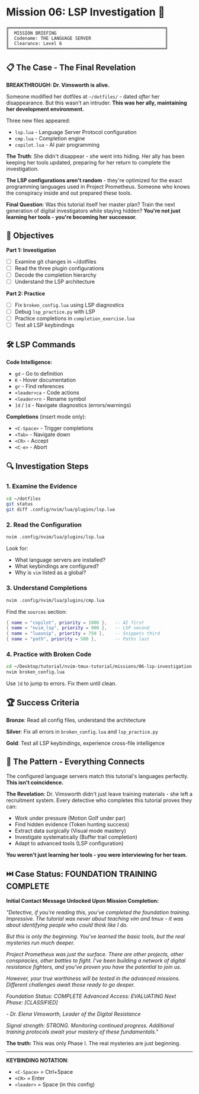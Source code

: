 # Mission 06: LSP Investigation 🔬

```
╔═══════════════════════════════════════════════════════════╗
║  MISSION BRIEFING                                         ║
║  Codename: THE LANGUAGE SERVER                            ║
║  Clearance: Level 6                                       ║
╚═══════════════════════════════════════════════════════════╝
```

## 📋 The Case - The Final Revelation

**BREAKTHROUGH: Dr. Vimsworth is alive.**

Someone modified her dotfiles at `~/dotfiles/` - dated *after* her disappearance. But this wasn't an intruder. **This was her ally, maintaining her development environment.**

Three new files appeared:
- `lsp.lua` - Language Server Protocol configuration
- `cmp.lua` - Completion engine
- `copilot.lua` - AI pair programming

**The Truth**: She didn't disappear - she went into hiding. Her ally has been keeping her tools updated, preparing for her return to complete the investigation.

**The LSP configurations aren't random** - they're optimized for the exact programming languages used in Project Prometheus. Someone who knows the conspiracy inside and out prepared these tools.

**Final Question**: Was this tutorial itself her master plan? Train the next generation of digital investigators while staying hidden? **You're not just learning her tools - you're becoming her successor.**

## 🎯 Objectives

**Part 1: Investigation**
- [ ] Examine git changes in ~/dotfiles
- [ ] Read the three plugin configurations
- [ ] Decode the completion hierarchy
- [ ] Understand the LSP architecture

**Part 2: Practice**
- [ ] Fix `broken_config.lua` using LSP diagnostics
- [ ] Debug `lsp_practice.py` with LSP
- [ ] Practice completions in `completion_exercise.lua`
- [ ] Test all LSP keybindings

## 🛠️ LSP Commands

**Code Intelligence:**
- `gd` - Go to definition
- `K` - Hover documentation
- `gr` - Find references
- `<leader>ca` - Code actions
- `<leader>rn` - Rename symbol
- `]d` / `[d` - Navigate diagnostics (errors/warnings)

**Completions** (insert mode only):
- `<C-Space>` - Trigger completions
- `<Tab>` - Navigate down
- `<CR>` - Accept
- `<C-e>` - Abort

## 🔍 Investigation Steps

### 1. Examine the Evidence
```bash
cd ~/dotfiles
git status
git diff .config/nvim/lua/plugins/lsp.lua
```

### 2. Read the Configuration
```bash
nvim .config/nvim/lua/plugins/lsp.lua
```

Look for:
- What language servers are installed?
- What keybindings are configured?
- Why is `vim` listed as a global?

### 3. Understand Completions
```bash
nvim .config/nvim/lua/plugins/cmp.lua
```

Find the `sources` section:
```lua
{ name = "copilot", priority = 1000 },   -- AI first
{ name = "nvim_lsp", priority = 900 },   -- LSP second
{ name = "luasnip", priority = 750 },    -- Snippets third
{ name = "path", priority = 500 },       -- Paths last
```

### 4. Practice with Broken Code
```bash
cd ~/Desktop/tutorial/nvim-tmux-tutorial/missions/06-lsp-investigation
nvim broken_config.lua
```

Use `]d` to jump to errors. Fix them until clean.

## 🏆 Success Criteria

**Bronze**: Read all config files, understand the architecture

**Silver**: Fix all errors in `broken_config.lua` and `lsp_practice.py`

**Gold**: Test all LSP keybindings, experience cross-file intelligence

## 🔐 The Pattern - Everything Connects

The configured language servers match this tutorial's languages perfectly. **This isn't coincidence.**

**The Revelation**: Dr. Vimsworth didn't just leave training materials - she left a recruitment system. Every detective who completes this tutorial proves they can:
- Work under pressure (Motion Golf under par)
- Find hidden evidence (Token hunting success)
- Extract data surgically (Visual mode mastery)
- Investigate systematically (Buffer trail completion)
- Adapt to advanced tools (LSP configuration)

**You weren't just learning her tools - you were interviewing for her team.**

## ⏭️ Case Status: FOUNDATION TRAINING COMPLETE

**Initial Contact Message Unlocked Upon Mission Completion:**

*"Detective, if you're reading this, you've completed the foundation training. Impressive. The tutorial was never about teaching vim and tmux - it was about identifying people who could think like I do.*

*But this is only the beginning. You've learned the basic tools, but the real mysteries run much deeper.*

*Project Prometheus was just the surface. There are other projects, other conspiracies, other battles to fight. I've been building a network of digital resistance fighters, and you've proven you have the potential to join us.*

*However, your true worthiness will be tested in the advanced missions. Different challenges await those ready to go deeper.*

*Foundation Status: COMPLETE*
*Advanced Access: EVALUATING*
*Next Phase: [CLASSIFIED]*

*- Dr. Elena Vimsworth, Leader of the Digital Resistance*

*Signal strength: STRONG. Monitoring continued progress. Additional training protocols await your mastery of these fundamentals."*

**The truth:** This was only Phase I. The real mysteries are just beginning.

---

**KEYBINDING NOTATION**:
- `<C-Space>` = Ctrl+Space
- `<CR>` = Enter
- `<leader>` = Space (in this config)